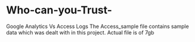 # Who-can-you-Trust-
Google Analytics Vs Access Logs
The Access_sample file contains sample data  which was dealt with in this project. Actual file is of 7gb
